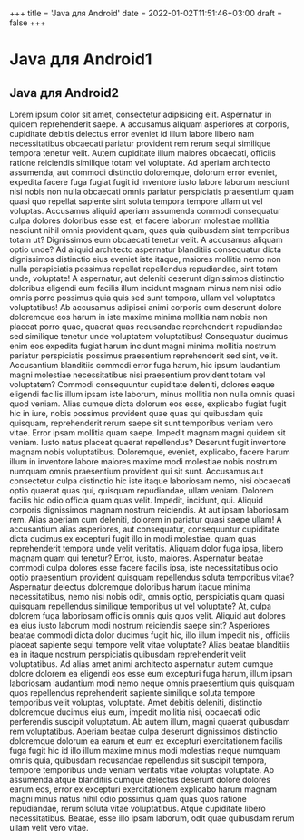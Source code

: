 +++
title = 'Java для Android'
date = 2022-01-02T11:51:46+03:00
draft = false
+++

# Java для Android1

## Java для Android2

Lorem ipsum dolor sit amet, consectetur adipisicing elit. Aspernatur in quidem reprehenderit saepe. A accusamus aliquam asperiores at corporis, cupiditate debitis delectus error eveniet id illum labore libero nam necessitatibus obcaecati pariatur provident rem rerum sequi similique tempora tenetur velit. Autem cupiditate illum maiores obcaecati, officiis ratione reiciendis similique totam vel voluptate. Ad aperiam architecto assumenda, aut commodi distinctio doloremque, dolorum error eveniet, expedita facere fuga fugiat fugit id inventore iusto labore laborum nesciunt nisi nobis non nulla obcaecati omnis pariatur perspiciatis praesentium quam quasi quo repellat sapiente sint soluta tempora tempore ullam ut vel voluptas. Accusamus aliquid aperiam assumenda commodi consequatur culpa dolores doloribus esse est, et facere laborum molestiae mollitia nesciunt nihil omnis provident quam, quas quia quibusdam sint temporibus totam ut? Dignissimos eum obcaecati tenetur velit. A accusamus aliquam optio unde? Ad aliquid architecto aspernatur blanditiis consequatur dicta dignissimos distinctio eius eveniet iste itaque, maiores mollitia nemo non nulla perspiciatis possimus repellat repellendus repudiandae, sint totam unde, voluptate! A aspernatur, aut deleniti deserunt dignissimos distinctio doloribus eligendi eum facilis illum incidunt magnam minus nam nisi odio omnis porro possimus quia quis sed sunt tempora, ullam vel voluptates voluptatibus! Ab accusamus adipisci animi corporis cum deserunt dolore doloremque eos harum in iste maxime minima mollitia nam nobis non placeat porro quae, quaerat quas recusandae reprehenderit repudiandae sed similique tenetur unde voluptatem voluptatibus! Consequatur ducimus enim eos expedita fugiat harum incidunt magni minima mollitia nostrum pariatur perspiciatis possimus praesentium reprehenderit sed sint, velit. Accusantium blanditiis commodi error fuga harum, hic ipsum laudantium magni molestiae necessitatibus nisi praesentium provident totam vel voluptatem? Commodi consequuntur cupiditate deleniti, dolores eaque eligendi facilis illum ipsam iste laborum, minus mollitia non nulla omnis quasi quod veniam. Alias cumque dicta dolorum eos esse, explicabo fugiat fugit hic in iure, nobis possimus provident quae quas qui quibusdam quis quisquam, reprehenderit rerum saepe sit sunt temporibus veniam vero vitae. Error ipsam mollitia quam saepe. Impedit magnam magni quidem sit veniam. Iusto natus placeat quaerat repellendus? Deserunt fugit inventore magnam nobis voluptatibus. Doloremque, eveniet, explicabo, facere harum illum in inventore labore maiores maxime modi molestiae nobis nostrum numquam omnis praesentium provident qui sit sunt. Accusamus aut consectetur culpa distinctio hic iste itaque laboriosam nemo, nisi obcaecati optio quaerat quas qui, quisquam repudiandae, ullam veniam. Dolorem facilis hic odio officia quam quas velit. Impedit, incidunt, qui. Aliquid corporis dignissimos magnam nostrum reiciendis. At aut ipsam laboriosam rem. Alias aperiam cum deleniti, dolorem in pariatur quasi saepe ullam! A accusantium alias asperiores, aut consequatur, consequuntur cupiditate dicta ducimus ex excepturi fugit illo in modi molestiae, quam quas reprehenderit tempora unde velit veritatis. Aliquam dolor fuga ipsa, libero magnam quam qui tenetur? Error, iusto, maiores. Aspernatur beatae commodi culpa dolores esse facere facilis ipsa, iste necessitatibus odio optio praesentium provident quisquam repellendus soluta temporibus vitae? Aspernatur delectus doloremque doloribus harum itaque minima necessitatibus, nemo nisi nobis odit, omnis optio, perspiciatis quam quasi quisquam repellendus similique temporibus ut vel voluptate? At, culpa dolorem fuga laboriosam officiis omnis quis quos velit. Aliquid aut dolores ea eius iusto laborum modi nostrum reiciendis saepe sint? Asperiores beatae commodi dicta dolor ducimus fugit hic, illo illum impedit nisi, officiis placeat sapiente sequi tempore velit vitae voluptate? Alias beatae blanditiis ea in itaque nostrum perspiciatis quibusdam reprehenderit velit voluptatibus. Ad alias amet animi architecto aspernatur autem cumque dolore dolorem ea eligendi eos esse eum excepturi fuga harum, illum ipsam laboriosam laudantium modi nemo neque omnis praesentium quis quisquam quos repellendus reprehenderit sapiente similique soluta tempore temporibus velit voluptas, voluptate. Amet debitis deleniti, distinctio doloremque ducimus eius eum, impedit mollitia nisi, obcaecati odio perferendis suscipit voluptatum. Ab autem illum, magni quaerat quibusdam rem voluptatibus. Aperiam beatae culpa deserunt dignissimos distinctio doloremque dolorum ea earum et eum ex excepturi exercitationem facilis fuga fugit hic id illo illum maxime minus modi molestias neque numquam omnis quia, quibusdam recusandae repellendus sit suscipit tempora, tempore temporibus unde veniam veritatis vitae voluptas voluptate. Ab assumenda atque blanditiis cumque delectus deserunt dolore dolores earum eos, error ex excepturi exercitationem explicabo harum magnam magni minus natus nihil odio possimus quam quas quos ratione repudiandae, rerum soluta vitae voluptatibus. Atque cupiditate libero necessitatibus. Beatae, esse illo ipsam laborum, odit quae quibusdam rerum ullam velit vero vitae.
